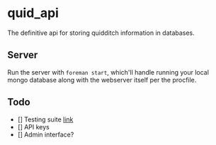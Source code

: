 # quid_api

The definitive api for storing quidditch information in databases. 

## Server

Run the server with `foreman start`, which'll handle running your local mongo database along with the webserver itself per the procfile.

## Todo
- [] Testing suite [link](https://github.com/jedwood/api-testing-with-node)
- [] API keys
- [] Admin interface?